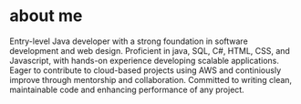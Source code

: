 # about me
Entry-level Java developer with a strong foundation in software development and web design. Proficient in java, SQL, C#, HTML, CSS, and Javascript, with hands-on experience developing scalable applications. Eager to contribute to cloud-based projects using AWS and continiously improve through mentorship and collaboration. Committed to writing clean, maintainable code and enhancing performance of any project.
